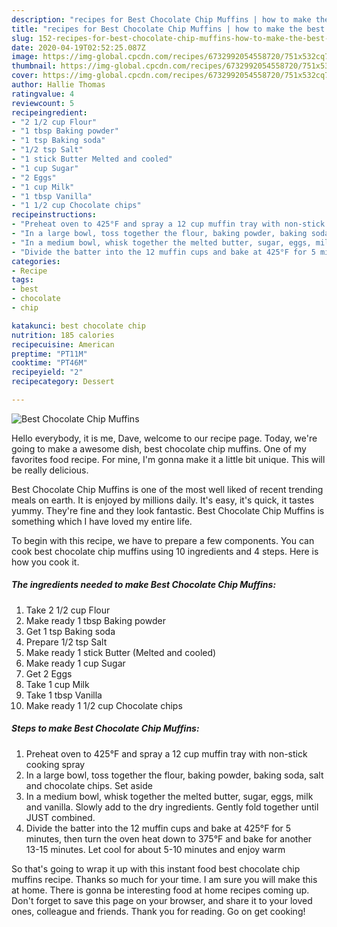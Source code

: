 ```yaml
---
description: "recipes for Best Chocolate Chip Muffins | how to make the best Best Chocolate Chip Muffins"
title: "recipes for Best Chocolate Chip Muffins | how to make the best Best Chocolate Chip Muffins"
slug: 152-recipes-for-best-chocolate-chip-muffins-how-to-make-the-best-best-chocolate-chip-muffins
date: 2020-04-19T02:52:25.087Z
image: https://img-global.cpcdn.com/recipes/6732992054558720/751x532cq70/best-chocolate-chip-muffins-recipe-main-photo.jpg
thumbnail: https://img-global.cpcdn.com/recipes/6732992054558720/751x532cq70/best-chocolate-chip-muffins-recipe-main-photo.jpg
cover: https://img-global.cpcdn.com/recipes/6732992054558720/751x532cq70/best-chocolate-chip-muffins-recipe-main-photo.jpg
author: Hallie Thomas
ratingvalue: 4
reviewcount: 5
recipeingredient:
- "2 1/2 cup Flour"
- "1 tbsp Baking powder"
- "1 tsp Baking soda"
- "1/2 tsp Salt"
- "1 stick Butter Melted and cooled"
- "1 cup Sugar"
- "2 Eggs"
- "1 cup Milk"
- "1 tbsp Vanilla"
- "1 1/2 cup Chocolate chips"
recipeinstructions:
- "Preheat oven to 425°F and spray a 12 cup muffin tray with non-stick cooking spray"
- "In a large bowl, toss together the flour, baking powder, baking soda, salt and chocolate chips. Set aside"
- "In a medium bowl, whisk together the melted butter, sugar, eggs, milk and vanilla. Slowly add to the dry ingredients. Gently fold together until JUST combined."
- "Divide the batter into the 12 muffin cups and bake at 425°F for 5 minutes, then turn the oven heat down to 375°F and bake for another 13-15 minutes. Let cool for about 5-10 minutes and enjoy warm"
categories:
- Recipe
tags:
- best
- chocolate
- chip

katakunci: best chocolate chip 
nutrition: 185 calories
recipecuisine: American
preptime: "PT11M"
cooktime: "PT46M"
recipeyield: "2"
recipecategory: Dessert

---
```



![Best Chocolate Chip Muffins](https://img-global.cpcdn.com/recipes/6732992054558720/751x532cq70/best-chocolate-chip-muffins-recipe-main-photo.jpg)

Hello everybody, it is me, Dave, welcome to our recipe page. Today, we're going to make a awesome dish, best chocolate chip muffins. One of my favorites food recipe. For mine, I'm gonna make it a little bit unique. This will be really delicious.

Best Chocolate Chip Muffins is one of the most well liked of recent trending meals on earth. It is enjoyed by millions daily. It's easy, it's quick, it tastes yummy. They're fine and they look fantastic. Best Chocolate Chip Muffins is something which I have loved my entire life.




To begin with this recipe, we have to prepare a few components. You can cook best chocolate chip muffins using 10 ingredients and 4 steps. Here is how you cook it.

<!--inarticleads1-->

##### The ingredients needed to make Best Chocolate Chip Muffins:

1. Take 2 1/2 cup Flour
1. Make ready 1 tbsp Baking powder
1. Get 1 tsp Baking soda
1. Prepare 1/2 tsp Salt
1. Make ready 1 stick Butter (Melted and cooled)
1. Make ready 1 cup Sugar
1. Get 2 Eggs
1. Take 1 cup Milk
1. Take 1 tbsp Vanilla
1. Make ready 1 1/2 cup Chocolate chips




<!--inarticleads2-->

##### Steps to make Best Chocolate Chip Muffins:

1. Preheat oven to 425°F and spray a 12 cup muffin tray with non-stick cooking spray
1. In a large bowl, toss together the flour, baking powder, baking soda, salt and chocolate chips. Set aside
1. In a medium bowl, whisk together the melted butter, sugar, eggs, milk and vanilla. Slowly add to the dry ingredients. Gently fold together until JUST combined.
1. Divide the batter into the 12 muffin cups and bake at 425°F for 5 minutes, then turn the oven heat down to 375°F and bake for another 13-15 minutes. Let cool for about 5-10 minutes and enjoy warm




So that's going to wrap it up with this instant food best chocolate chip muffins recipe. Thanks so much for your time. I am sure you will make this at home. There is gonna be interesting food at home recipes coming up. Don't forget to save this page on your browser, and share it to your loved ones, colleague and friends. Thank you for reading. Go on get cooking!
